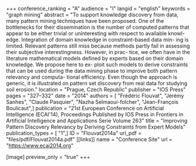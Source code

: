 +++
conference_ranking = "A"
audience = "I"
langid = "english"
keywords = "graph mining"
abstract = "To support knowledge discovery from data, many pattern mining techniques have been proposed. One of the bottlenecks for their dissemination is the number of computed patterns that appear to be either trivial or uninteresting with respect to available knowl- edge. Integration of domain knowledge in constraint-based data min- ing is limited. Relevant patterns still miss because methods partly fail in assessing their subjective interestingness. However, in prac- tice, we often have in the literature mathematical models defined by experts based on their domain knowledge. We propose here to ex- ploit such models to derive constraints that can be used during the data mining phase to improve both pattern relevancy and computa- tional efficiency. Even though the approach is generic, it is illustrated on pattern set discovery from real data for studying soil erosion."
location = "Prague, Czech Republic"
publisher = "IOS Press"
pages = "327–332"
date = "2014"
authors = [ "Frédéric Flouvat", "Jérémy Sanhes", "Claude Pasquier", "Nazha Selmaoui-folcher", "Jean-François Boulicaut",]
publication = "21st European Conference on Artificial Intelligence (ECAI'14), Proceedings Published by IOS Press in Frontiers in Artificial Intelligence and Applications Serie Volume 263"
title = "Improving Pattern Discovery Relevancy by Deriving Constraints from Expert Models"
publication_types = [ "1",]
ID = "Flouvat2014a"
url_pdf = "files/pdf/Flouvat2014a.pdf"
[[links]]
name = "Conference Site"
url = "https://www.ecai2014.org"

[image]
preview_only = "true"
+++
